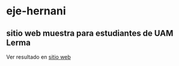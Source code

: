 # eje-hernani
## sitio web muestra para estudiantes de UAM Lerma
Ver resultado en [sitio web](http://hvillase.github.io/eje-hernani)
